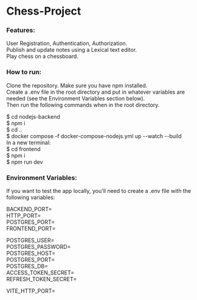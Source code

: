 # Chess-Project
### Features:  
User Registration, Authentication, Authorization.  
Publish and update notes using a Lexical text editor.  
Play chess on a chessboard.  

### How to run:
Clone the repository. Make sure you have npm installed.  
Create a .env file in the root directory and put in
whatever variables are needed (see the Environment Variables section below).  
Then run the following commands when in the root directory.

\$ cd nodejs-backend  
\$ npm i  
\$ cd ..  
\$ docker compose -f docker-compose-nodejs.yml up --watch --build  
In a new terminal:  
\$ cd frontend  
\$ npm i  
\$ npm run dev  

### Environment Variables:
If you want to test the app locally, you'll need to 
create a .env file with the following variables:

BACKEND_PORT=  
HTTP_PORT=  
POSTGRES_PORT=  
FRONTEND_PORT=  

POSTGRES_USER=  
POSTGRES_PASSWORD=  
POSTGRES_HOST=  
POSTGRES_PORT=  
POSTGRES_DB=  
ACCESS_TOKEN_SECRET=  
REFRESH_TOKEN_SECRET= 

VITE_HTTP_PORT=  